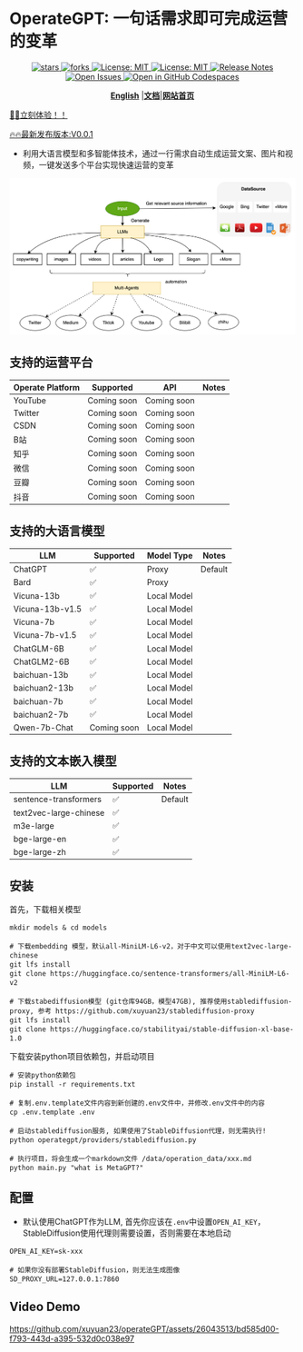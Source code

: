 # OperateGPT: 一句话需求即可完成运营的变革
<div align="center">
  <p>
    <a href="https://github.com/xuyuan23/operateGPT">
        <img alt="stars" src="https://img.shields.io/github/stars/xuyuan23/operategpt?style=social" />
    </a>
    <a href="https://github.com/xuyuan23/operateGPT">
        <img alt="forks" src="https://img.shields.io/github/forks/xuyuan23/operategpt?style=social" />
    </a>
    <a href="https://opensource.org/licenses/MIT">
      <img alt="License: MIT" src="https://img.shields.io/badge/License-MIT-yellow.svg" />
    </a>
    <a href="https://opensource.org/licenses/MIT">
      <img alt="License: MIT" src="https://img.shields.io/badge/License-MIT-yellow.svg" />
    </a>
     <a href="https://github.com/xuyuan23/operateGPT/releases">
      <img alt="Release Notes" src="https://img.shields.io/github/release/xuyuan23/operateGPT" />
    </a>
    <a href="https://github.com/xuyuan23/operateGPT/issues">
      <img alt="Open Issues" src="https://img.shields.io/github/issues-raw/xuyuan23/operateGPT" />
    </a>
    <a href="https://codespaces.new/xuyuan23/operateGPT">
      <img alt="Open in GitHub Codespaces" src="https://github.com/codespaces/badge.svg" />
    </a>
  </p>

[**English**](../README.md) |[**文档**](http://operategpt.cn/web/#/602177878/152973408)|[**网站首页**](http://operategpt.cn/)
</div>

<a href="http://dev.operategpt.cn">🚀🚀立刻体验！！</a>

[🔥🔥最新发布版本:V0.0.1](./operategpt_release_doc_zh.md)

- 利用大语言模型和多智能体技术，通过一行需求自动生成运营文案、图片和视频，一键发送多个平台实现快速运营的变革

![OperateGPT Process](../assets/operateGPT_process.png)


## 支持的运营平台

| Operate Platform | Supported   | API           | Notes |
|------------------|-------------|---------------|-------|
| YouTube          | Coming soon | Coming soon   |       |
| Twitter          | Coming soon | Coming soon   |       |
| CSDN             | Coming soon | Coming soon   |       |
| B站               | Coming soon | Coming soon   |       |
| 知乎               | Coming soon | Coming soon   |       |
| 微信               | Coming soon | Coming soon   |       |
| 豆瓣               | Coming soon | Coming soon   |       |
| 抖音               | Coming soon | Coming soon   |       |

## 支持的大语言模型

| LLM             | Supported    | Model Type  | Notes    |
|-----------------|--------------|-------------|----------|
| ChatGPT         | ✅            | Proxy       | Default  |
| Bard            | ✅            | Proxy       |          |
| Vicuna-13b      | ✅            | Local Model |          |
| Vicuna-13b-v1.5 | ✅            | Local Model |          |
| Vicuna-7b       | ✅            | Local Model |          |
| Vicuna-7b-v1.5  | ✅            | Local Model |          |
| ChatGLM-6B      | ✅            | Local Model |          |
| ChatGLM2-6B     | ✅            | Local Model |          |
| baichuan-13b    | ✅            | Local Model |          |
| baichuan2-13b   | ✅            | Local Model |          |
| baichuan-7b     | ✅            | Local Model |          |
| baichuan2-7b    | ✅            | Local Model |          |
| Qwen-7b-Chat    | Coming soon  | Local Model |          |

## 支持的文本嵌入模型

| LLM                    | Supported | Notes   |
|------------------------|-----------|---------|
| sentence-transformers  | ✅         | Default |
| text2vec-large-chinese | ✅         |         |
| m3e-large              | ✅         |         |
| bge-large-en           | ✅         |         |
| bge-large-zh           | ✅         |         |


## 安装

首先，下载相关模型
```commandline
mkdir models & cd models

# 下载embedding 模型，默认all-MiniLM-L6-v2，对于中文可以使用text2vec-large-chinese
git lfs install 
git clone https://huggingface.co/sentence-transformers/all-MiniLM-L6-v2

# 下载stabediffusion模型 (git仓库94GB，模型47GB), 推荐使用stablediffusion-proxy, 参考 https://github.com/xuyuan23/stablediffusion-proxy
git lfs install 
git clone https://huggingface.co/stabilityai/stable-diffusion-xl-base-1.0
```

下载安装python项目依赖包，并启动项目

``` commandline
# 安装python依赖包
pip install -r requirements.txt

# 复制.env.template文件内容到新创建的.env文件中，并修改.env文件中的内容
cp .env.template .env 

# 启动stablediffusion服务, 如果使用了StableDiffusion代理，则无需执行!
python operategpt/providers/stablediffusion.py

# 执行项目，将会生成一个markdown文件 /data/operation_data/xxx.md
python main.py "what is MetaGPT?"
```

## 配置
- 默认使用ChatGPT作为LLM, 首先你应该在`.env`中设置`OPEN_AI_KEY`， StableDiffusion使用代理则需要设置，否则需要在本地启动

```properties
OPEN_AI_KEY=sk-xxx

# 如果你没有部署StableDiffusion，则无法生成图像
SD_PROXY_URL=127.0.0.1:7860
```

## Video Demo

https://github.com/xuyuan23/operateGPT/assets/26043513/bd585d00-f793-443d-a395-532d0c038e97